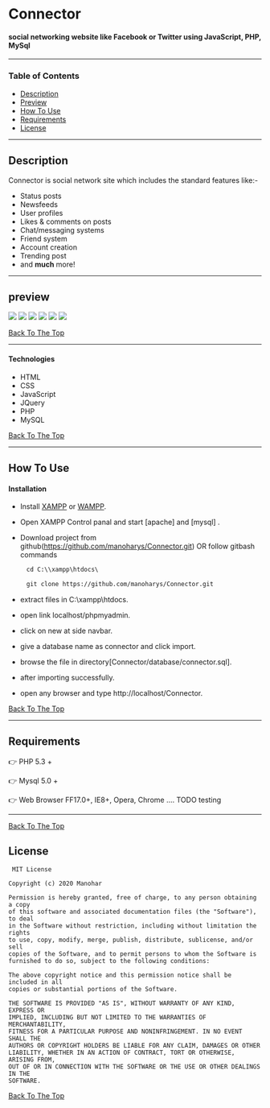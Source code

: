# Connector
   #### social networking website like Facebook or Twitter using JavaScript, PHP, MySql 
   
---

### Table of Contents

- [Description](#description)
- [Preview](#preview)
- [How To Use](#how-to-use)
- [Requirements](#requirements)
- [License](#license)


---

## Description

Connector is social network site which includes the standard features like:-
   - Status posts
   - Newsfeeds
   - User profiles
   - Likes & comments on posts
   - Chat/messaging systems
   - Friend system
   - Account creation
   - Trending post
   - and <strong>much</strong> more!
   
---   
## preview

<img src="https://github.com/manoharys/Connector/blob/master/assets/previews/p8.JPG">

<img src="https://github.com/manoharys/Connector/blob/master/assets/previews/p7.JPG">

<img src="https://github.com/manoharys/Connector/blob/master/assets/previews/p4.JPG">

<img src="https://github.com/manoharys/Connector/blob/master/assets/previews/p1.JPG">

<img src="https://github.com/manoharys/Connector/blob/master/assets/previews/p3.JPG">

<img src="https://github.com/manoharys/Connector/blob/master/assets/previews/p2.JPG">

[Back To The Top](#connector)

---

#### Technologies

  - HTML
  - CSS
  - JavaScript
  - JQuery
  - PHP
  - MySQL

[Back To The Top](#connector)

---

## How To Use

#### Installation

 - Install <a href="https://www.apachefriends.org/index.html">XAMPP</a> or <a href="https://sourceforge.net/projects/wampserver/">WAMPP</a>.

 - Open XAMPP Control panal and start [apache] and [mysql] .

 - Download project from github(https://github.com/manoharys/Connector.git)
   OR follow gitbash commands

```html
     cd C:\\xampp\htdocs\

     git clone https://github.com/manoharys/Connector.git
```  
  - extract files in C:\xampp\htdocs.

  - open link localhost/phpmyadmin.
  
  - click on new at side navbar.

  - give a database name as connector and click import.

  - browse the file in directory[Connector/database/connector.sql].

  - after importing successfully.

  - open any browser and type http://localhost/Connector.
  
  

[Back To The Top](#connector)

---

## Requirements
  :point_right: PHP 5.3 +

  :point_right: Mysql 5.0 +

  :point_right: Web Browser FF17.0+, IE8+, Opera, Chrome .... TODO testing

---

 
[Back To The Top](#connector)
## License
     MIT License

    Copyright (c) 2020 Manohar

    Permission is hereby granted, free of charge, to any person obtaining a copy
    of this software and associated documentation files (the "Software"), to deal
    in the Software without restriction, including without limitation the rights
    to use, copy, modify, merge, publish, distribute, sublicense, and/or sell
    copies of the Software, and to permit persons to whom the Software is
    furnished to do so, subject to the following conditions:

    The above copyright notice and this permission notice shall be included in all
    copies or substantial portions of the Software.

    THE SOFTWARE IS PROVIDED "AS IS", WITHOUT WARRANTY OF ANY KIND, EXPRESS OR
    IMPLIED, INCLUDING BUT NOT LIMITED TO THE WARRANTIES OF MERCHANTABILITY,
    FITNESS FOR A PARTICULAR PURPOSE AND NONINFRINGEMENT. IN NO EVENT SHALL THE
    AUTHORS OR COPYRIGHT HOLDERS BE LIABLE FOR ANY CLAIM, DAMAGES OR OTHER
    LIABILITY, WHETHER IN AN ACTION OF CONTRACT, TORT OR OTHERWISE, ARISING FROM,
    OUT OF OR IN CONNECTION WITH THE SOFTWARE OR THE USE OR OTHER DEALINGS IN THE
    SOFTWARE.


[Back To The Top](#connector)
